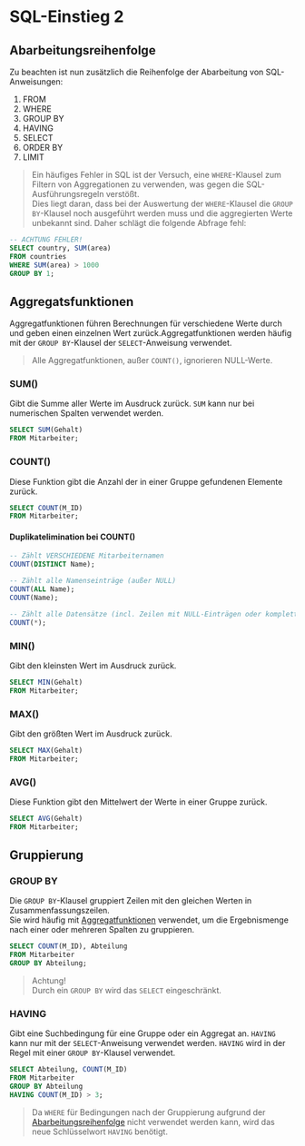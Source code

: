 # SQL-Einstieg 2

## Abarbeitungsreihenfolge

Zu beachten ist nun zusätzlich die Reihenfolge der Abarbeitung von SQL-Anweisungen:

1. FROM
2. WHERE
3. GROUP BY
4. HAVING
5. SELECT
6. ORDER BY
7. LIMIT

> Ein häufiges Fehler in SQL ist der Versuch, eine `WHERE`-Klausel zum Filtern von Aggregationen zu verwenden, was gegen die SQL-Ausführungsregeln verstößt.  
> Dies liegt daran, dass bei der Auswertung der `WHERE`-Klausel die `GROUP BY`-Klausel noch ausgeführt werden muss und die aggregierten Werte unbekannt sind. Daher schlägt die folgende Abfrage fehl:

```sql
-- ACHTUNG FEHLER!
SELECT country, SUM(area) 
FROM countries 
WHERE SUM(area) > 1000 
GROUP BY 1;
```

## Aggregatsfunktionen

Aggregatfunktionen führen Berechnungen für verschiedene Werte durch und geben einen einzelnen Wert zurück.Aggregatfunktionen werden häufig mit der `GROUP BY`-Klausel der `SELECT`-Anweisung verwendet.

> Alle Aggregatfunktionen, außer `COUNT()`, ignorieren NULL-Werte.

### SUM()

Gibt die Summe aller Werte im Ausdruck zurück. `SUM` kann nur bei numerischen Spalten verwendet werden.

```sql
SELECT SUM(Gehalt) 
FROM Mitarbeiter;
```

### COUNT()

Diese Funktion gibt die Anzahl der in einer Gruppe gefundenen Elemente zurück.

```sql
SELECT COUNT(M_ID) 
FROM Mitarbeiter;
```

#### Duplikatelimination bei COUNT()

```sql
-- Zählt VERSCHIEDENE Mitarbeiternamen
COUNT(DISTINCT Name);

-- Zählt alle Namenseinträge (außer NULL)
COUNT(ALL Name);
COUNT(Name);

-- Zählt alle Datensätze (incl. Zeilen mit NULL-Einträgen oder komplette NULL-Zeilen)
COUNT(*);
```

### MIN()

Gibt den kleinsten Wert im Ausdruck zurück.

```sql
SELECT MIN(Gehalt) 
FROM Mitarbeiter;
```

### MAX()

Gibt den größten Wert im Ausdruck zurück.

```sql
SELECT MAX(Gehalt) 
FROM Mitarbeiter;
```

### AVG()

Diese Funktion gibt den Mittelwert der Werte in einer Gruppe zurück.

```sql
SELECT AVG(Gehalt) 
FROM Mitarbeiter;
```

## Gruppierung

### GROUP BY

Die `GROUP BY`-Klausel gruppiert Zeilen mit den gleichen Werten in Zusammenfassungszeilen.  
Sie wird häufig mit [Aggregatfunktionen](#aggregatsfunktionen)  verwendet, um die Ergebnismenge nach einer oder mehreren Spalten zu gruppieren.

```sql
SELECT COUNT(M_ID), Abteilung 
FROM Mitarbeiter 
GROUP BY Abteilung;
```

> Achtung!  
> Durch ein `GROUP BY` wird das `SELECT` eingeschränkt.

### HAVING

Gibt eine Suchbedingung für eine Gruppe oder ein Aggregat an. `HAVING` kann nur mit der `SELECT`-Anweisung verwendet werden. `HAVING` wird in der Regel mit einer `GROUP BY`-Klausel verwendet.

```sql
SELECT Abteilung, COUNT(M_ID) 
FROM Mitarbeiter 
GROUP BY Abteilung 
HAVING COUNT(M_ID) > 3;
```

> Da  `WHERE` für Bedingungen nach der Gruppierung aufgrund der [Abarbeitungsreihenfolge](#abarbeitungsreihenfolge) nicht verwendet werden kann, wird das neue Schlüsselwort `HAVING` benötigt.
